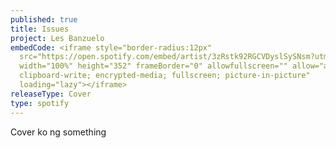 ```yaml
---
published: true
title: Issues
project: Les Banzuelo
embedCode: <iframe style="border-radius:12px"
  src="https://open.spotify.com/embed/artist/3zRstk92RGCVDyslSySNsm?utm_source=generator"
  width="100%" height="352" frameBorder="0" allowfullscreen="" allow="autoplay;
  clipboard-write; encrypted-media; fullscreen; picture-in-picture"
  loading="lazy"></iframe>
releaseType: Cover
type: spotify
---
```

Cover ko ng something